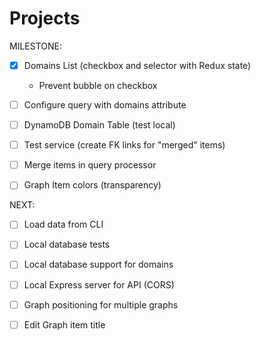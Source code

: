 # Projects

MILESTONE:

- [x] Domains List (checkbox and selector with Redux state)
  - Prevent bubble on checkbox
  
- [ ] Configure query with domains attribute
- [ ] DynamoDB Domain Table (test local)
- [ ] Test service (create FK links for "merged" items)
- [ ] Merge items in query processor
- [ ] Graph Item colors (transparency)


NEXT:

- [ ] Load data from CLI
- [ ] Local database tests
- [ ] Local database support for domains
- [ ] Local Express server for API (CORS)

- [ ] Graph positioning for multiple graphs
- [ ] Edit Graph item title
